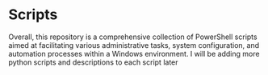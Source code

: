 # Scripts
Overall, this repository is a comprehensive collection of PowerShell scripts aimed at facilitating various administrative tasks, system configuration, and automation processes within a Windows environment. I will be adding more python scripts and descriptions to each script later
